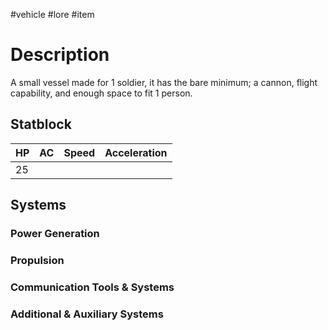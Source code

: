 #vehicle #lore #item
# Description
A small vessel made for 1 soldier, it has the bare minimum; a cannon, flight capability, and enough space to fit 1 person.
## Statblock
| HP  | AC  | Speed | Acceleration |
| --- | --- | ----- | ------------ |
| 25  |     |       |              |


## Systems
### Power Generation

### Propulsion

### Communication Tools & Systems

### Additional & Auxiliary Systems

